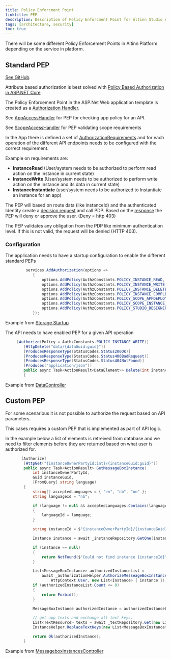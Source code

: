 ```yaml
---
title: Policy Enforcment Point
linktitle: PEP
description: Description of Policy Enforcment Point for Altinn Studio Apps
tags: [architecture, security]
toc: true
---
```


There will be some different Policy Enforcement Points in Altinn Platform depending on the service in platform. 

## Standard PEP

[See GitHub](https://github.com/Altinn/altinn-studio/issues/2554).

Attribute based authorization is best solved with
[Policy Based Authorization in ASP.NET Core](https://docs.microsoft.com/en-us/aspnet/core/security/authorization/policies?view=aspnetcore-3.0)

The Policy Enforcement Point in the ASP.Net Web application template is created as a
[Authorization Handler](https://github.com/aspnet/AspNetCore/blob/release/3.0/src/Security/Authorization/Core/src/AuthorizationHandler.cs).

See [AppAccessHandler](https://github.com/Altinn/altinn-studio/blob/master/src/Altinn.Common/Altinn.Common.PEP/Altinn.Common.PEP/Authorization/AppAccessHandler.cs) for PEP for checking
app policy for an API.

See [ScopeAccessHandler](https://github.com/Altinn/altinn-studio/blob/master/src/Altinn.Common/Altinn.Common.PEP/Altinn.Common.PEP/Authorization/ScopeAccessHandler.cs) for PEP validating scope requirements


In the App there is defined a set of
[AuthorizationRequirements](https://docs.microsoft.com/en-us/dotnet/api/microsoft.aspnetcore.authorization.iauthorizationrequirement?) 
and for each operation of the different API endpoints needs to be configured with the correct requirement.

Example on requirements are:

- **InstanceRead** (User/system needs to be authorized to perform read action on the instance in current state)
- **InstanceWrite** (User/system needs to be authorized to perform write action on the instance and its data in current state)
- **InstanceInstantiate** (user/system needs to be authorized to Instantiate an instance for an app)

The PEP will based on route data (like instanceId) and the authenticated Identity create a
[decision request](https://github.com/Altinn/altinn-studio/blob/master/src/Altinn.Platform/Altinn.Platform.Authorization/IntegrationTests/Data/Xacml/3.0/AltinnApps/AltinnApps0007Request.json) and call PDP.
Based on the [response](https://github.com/Altinn/altinn-studio/blob/master/src/Altinn.Platform/Altinn.Platform.Authorization/IntegrationTests/Data/Xacml/3.0/AltinnApps/AltinnApps0007Response.json) the PEP will deny or approve the user. (Deny = http 403)

The PEP validates any obligation from the PDP like minimum authentication level. If this is not valid, the request will be denied (HTTP 403).

### Configuration

The application needs to have a startup configuration to enable the different standard PEPs

```c#
         services.AddAuthorization(options =>
            {
                options.AddPolicy(AuthzConstants.POLICY_INSTANCE_READ, policy => policy.Requirements.Add(new AppAccessRequirement("read")));
                options.AddPolicy(AuthzConstants.POLICY_INSTANCE_WRITE, policy => policy.Requirements.Add(new AppAccessRequirement("write")));
                options.AddPolicy(AuthzConstants.POLICY_INSTANCE_DELETE, policy => policy.Requirements.Add(new AppAccessRequirement("delete")));
                options.AddPolicy(AuthzConstants.POLICY_INSTANCE_COMPLETE, policy => policy.Requirements.Add(new AppAccessRequirement("complete")));
                options.AddPolicy(AuthzConstants.POLICY_SCOPE_APPDEPLOY, policy => policy.Requirements.Add(new ScopeAccessRequirement("altinn:appdeploy")));
                options.AddPolicy(AuthzConstants.POLICY_SCOPE_INSTANCE_READ, policy => policy.Requirements.Add(new ScopeAccessRequirement("altinn:instances.read")));
                options.AddPolicy(AuthzConstants.POLICY_STUDIO_DESIGNER, policy => policy.Requirements.Add(new ClaimAccessRequirement("urn:altinn:app", "studio.designer")));
            });

```

Example from [Storage Startup](https://github.com/Altinn/altinn-studio/blob/master/src/Altinn.Platform/Altinn.Platform.Storage/Storage/Startup.cs)

The API needs to have enabled PEP for a given API operation




```c#
     [Authorize(Policy = AuthzConstants.POLICY_INSTANCE_WRITE)]
        [HttpDelete("data/{dataGuid:guid}")]
        [ProducesResponseType(StatusCodes.Status200OK)]
        [ProducesResponseType(StatusCodes.Status400BadRequest)]
        [ProducesResponseType(StatusCodes.Status404NotFound)]
        [Produces("application/json")]
        public async Task<ActionResult<DataElement>> Delete(int instanceOwnerPartyId, Guid instanceGuid, Guid dataGuid)
        {
```

Example from [DataController](https://github.com/Altinn/altinn-studio/blob/master/src/Altinn.Platform/Altinn.Platform.Storage/Storage/Controllers/DataController.cs)


## Custom PEP

For some scenarious it is not possible to authorize the request based on API parameters. 

This cases requires a custom PEP that is implemented as part of API logic.

In the example below a list of elements is retreived from database and we need to filter elements before they are returned based on what user is authorized for.

```c#
       [Authorize]
        [HttpGet("{instanceOwnerPartyId:int}/{instanceGuid:guid}")]
        public async Task<ActionResult> GetMessageBoxInstance(
            int instanceOwnerPartyId,
            Guid instanceGuid,
            [FromQuery] string language)
        {
            string[] acceptedLanguages = { "en", "nb", "nn" };
            string languageId = "nb";

            if (language != null && acceptedLanguages.Contains(language.ToLower()))
            {
                languageId = language;
            }

            string instanceId = $"{instanceOwnerPartyId}/{instanceGuid}";

            Instance instance = await _instanceRepository.GetOne(instanceId, instanceOwnerPartyId);

            if (instance == null)
            {
                return NotFound($"Could not find instance {instanceId}");
            }

            List<MessageBoxInstance> authorizedInstanceList =
                await _authorizationHelper.AuthorizeMesseageBoxInstances(
                    HttpContext.User, new List<Instance> { instance });
            if (authorizedInstanceList.Count <= 0)
            {
                return Forbid();
            }

            MessageBoxInstance authorizedInstance = authorizedInstanceList.First();

            // get app texts and exchange all text keys.
            List<TextResource> texts = await _textRepository.Get(new List<string> { instance.AppId }, languageId);
            InstanceHelper.ReplaceTextKeys(new List<MessageBoxInstance> { authorizedInstance }, texts, languageId);

            return Ok(authorizedInstance);
        }
```

Example from [MessageboxInstancesController](https://github.com/Altinn/altinn-studio/blob/master/src/Altinn.Platform/Altinn.Platform.Storage/Storage/Controllers/MessageboxInstancesController.cs)